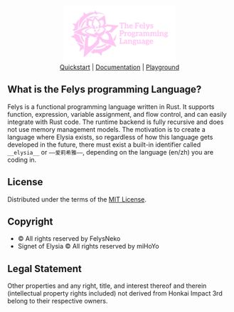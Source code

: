 <div align="center">
  <img alt="The Felys Programming Language" src="https://raw.githubusercontent.com/felys-lang/.github/main/felys.png" width="50%">
</div>

<div align="center">
  <a href="https://felys.dev/guide/quickstart.html">Quickstart</a> |
  <a href="https://felys.dev/">Documentation</a> |
  <a href="https://exec.felys.dev/">Playground</a>
</div>

## What is the Felys programming Language?

Felys is a functional programming language written in Rust. It supports function, expression, variable assignment, and flow control, and can easily integrate with Rust code. The runtime backend is fully recursive and does not use memory management models. The motivation is to create a language where Elysia exists, so regardless of how this language gets developed in the future, there must exist a built-in identifier called `__elysia__` or `——爱莉希雅——`, depending on the language (en/zh) you are coding in.

## License

Distributed under the terms of the [MIT License](https://github.com/felys-lang/felys/blob/main/LICENSE).

## Copyright

- © All rights reserved by FelysNeko
- Signet of Elysia © All rights reserved by miHoYo

## Legal Statement

Other properties and any right, title, and interest thereof and therein (intellectual property rights included) not derived from Honkai Impact 3rd belong to their respective owners.
